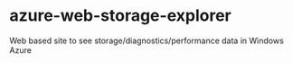 azure-web-storage-explorer
==========================

Web based site to see storage/diagnostics/performance data in Windows Azure
